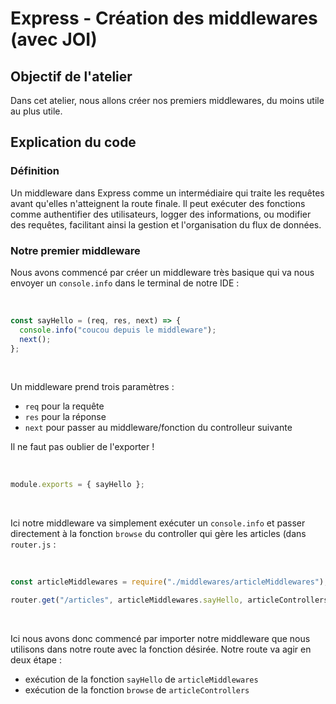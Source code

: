 # Express - Création des middlewares (avec JOI)

## Objectif de l'atelier

Dans cet atelier, nous allons créer nos premiers middlewares, du moins utile au plus utile.

## Explication du code

### Définition


Un middleware dans Express comme un intermédiaire qui traite les requêtes avant qu'elles n'atteignent la route finale. Il peut exécuter des fonctions comme authentifier des utilisateurs, logger des informations, ou modifier des requêtes, facilitant ainsi la gestion et l'organisation du flux de données.

### Notre premier middleware
Nous avons commencé par créer un middleware très basique qui va nous envoyer un `console.info` dans le terminal de notre IDE :

<br />

```js
const sayHello = (req, res, next) => {
  console.info("coucou depuis le middleware");
  next();
};
```

<br />

Un middleware prend trois paramètres :
- `req` pour la requête
- `res` pour la réponse
- `next` pour passer au middleware/fonction du controlleur suivante

Il ne faut pas oublier de l'exporter !

<br />

```js
module.exports = { sayHello };
```
<br />

Ici notre middleware va simplement exécuter un `console.info` et passer directement à la fonction `browse` du controller qui gère les articles (dans `router.js` :

<br />

```js
const articleMiddlewares = require("./middlewares/articleMiddlewares");

router.get("/articles", articleMiddlewares.sayHello, articleControllers.browse); 
```

<br />

Ici nous avons donc commencé par importer notre middleware que nous utilisons dans notre route avec la fonction désirée.
Notre route va agir en deux étape :
- exécution de la fonction `sayHello` de `articleMiddlewares`
- exécution de la fonction `browse` de `articleControllers`



